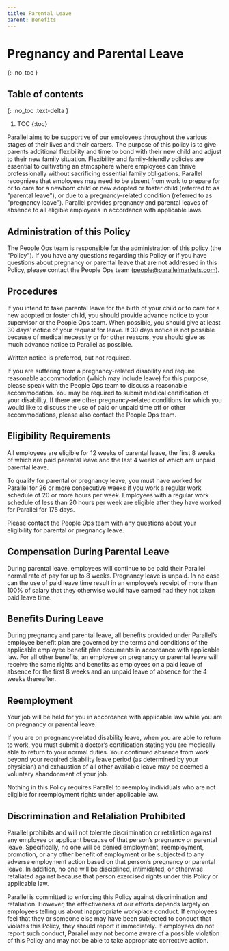 ```yaml
---
title: Parental Leave
parent: Benefits
---
```

# Pregnancy and Parental Leave
{: .no_toc }

## Table of contents
{: .no_toc .text-delta }

1. TOC
{:toc}

Parallel aims to be supportive of our employees throughout the various stages of their lives and their careers.  The purpose of this policy is to give parents additional flexibility and time to bond with their new child and adjust to their new family situation. Flexibility and family-friendly policies are essential to cultivating an atmosphere where employees can thrive professionally without sacrificing essential family obligations.  Parallel recognizes that employees may need to be absent from work to prepare for or to care for a newborn child or new adopted or foster child (referred to as "parental leave"), or due to a pregnancy-related condition (referred to as "pregnancy leave"). Parallel provides pregnancy and parental leaves of absence to all eligible employees in accordance with applicable laws.

## Administration of this Policy
The People Ops team is responsible for the administration of this policy (the "Policy").  If you have any questions regarding this Policy or if you have questions about pregnancy or parental leave that are not addressed in this Policy, please contact the People Ops team ([people@parallelmarkets.com](mailto:people@parallelmarkets.com)).

## Procedures
If you intend to take parental leave for the birth of your child or to care for a new adopted or foster child, you should provide advance notice to your supervisor or the People Ops team. When possible, you should give at least 30 days' notice of your request for leave. If 30 days notice is not possible because of medical necessity or for other reasons, you should give as much advance notice to Parallel as possible.

Written notice is preferred, but not required.

If you are suffering from a pregnancy-related disability and require reasonable accommodation (which may include leave) for this purpose, please speak with the People Ops team to discuss a reasonable accommodation. You may be required to submit medical certification of your disability. If there are other pregnancy-related conditions for which you would like to discuss the use of paid or unpaid time off or other accommodations, please also contact the People Ops team.

## Eligibility Requirements
All employees are eligible for 12 weeks of parental leave, the first 8 weeks of which are paid parental leave and the last 4 weeks of which are unpaid parental leave.

To qualify for parental or pregnancy leave, you must have worked for Parallel for 26 or more consecutive weeks if you work a regular work schedule of 20 or more hours per week. Employees with a regular work schedule of less than 20 hours per week are eligible after they have worked for Parallel for 175 days.

Please contact the People Ops team with any questions about your eligibility for parental or pregnancy leave.

## Compensation During Parental Leave
During parental leave, employees will continue to be paid their Parallel normal rate of pay for up to 8 weeks. Pregnancy leave is unpaid. In no case can the use of paid leave time result in an employee’s receipt of more than 100% of salary that they otherwise would have earned had they not taken paid leave time.

## Benefits During Leave
During pregnancy and parental leave, all benefits provided under Parallel’s employee benefit plan are governed by the terms and conditions of the applicable employee benefit plan documents in accordance with applicable law. For all other benefits, an employee on pregnancy or parental leave will receive the same rights and benefits as employees on a paid leave of absence for the first 8 weeks and an unpaid leave of absence for the 4 weeks thereafter.

## Reemployment
Your job will be held for you in accordance with applicable law while you are on pregnancy or parental leave.

If you are on pregnancy-related disability leave, when you are able to return to work, you must submit a doctor’s certification stating you are medically able to return to your normal duties. Your continued absence from work beyond your required disability leave period (as determined by your physician) and exhaustion of all other available leave may be deemed a voluntary abandonment of your job.

Nothing in this Policy requires Parallel to reemploy individuals who are not eligible for reemployment rights under applicable law.

## Discrimination and Retaliation Prohibited
Parallel prohibits and will not tolerate discrimination or retaliation against any employee or applicant because of that person’s pregnancy or parental leave. Specifically, no one will be denied employment, reemployment, promotion, or any other benefit of employment or be subjected to any adverse employment action based on that person’s pregnancy or parental leave. In addition, no one will be disciplined, intimidated, or otherwise retaliated against because that person exercised rights under this Policy or applicable law.

Parallel is committed to enforcing this Policy against discrimination and retaliation. However, the effectiveness of our efforts depends largely on employees telling us about inappropriate workplace conduct. If employees feel that they or someone else may have been subjected to conduct that violates this Policy, they should report it immediately. If employees do not report such conduct, Parallel may not become aware of a possible violation of this Policy and may not be able to take appropriate corrective action.
